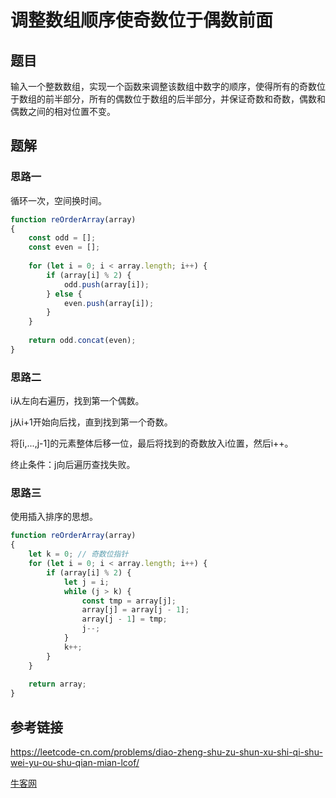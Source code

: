 # 调整数组顺序使奇数位于偶数前面

## 题目

输入一个整数数组，实现一个函数来调整该数组中数字的顺序，使得所有的奇数位于数组的前半部分，所有的偶数位于数组的后半部分，并保证奇数和奇数，偶数和偶数之间的相对位置不变。



## 题解

### 思路一

循环一次，空间换时间。

```js
function reOrderArray(array)
{
    const odd = [];
    const even = [];
    
    for (let i = 0; i < array.length; i++) {
        if (array[i] % 2) {
            odd.push(array[i]);
        } else {
            even.push(array[i]);
        }
    }
    
    return odd.concat(even);
}
```

### 思路二

i从左向右遍历，找到第一个偶数。

j从i+1开始向后找，直到找到第一个奇数。

将[i,...,j-1]的元素整体后移一位，最后将找到的奇数放入i位置，然后i++。

终止条件：j向后遍历查找失败。

### 思路三

使用插入排序的思想。

```js
function reOrderArray(array)
{
    let k = 0; // 奇数位指针
    for (let i = 0; i < array.length; i++) {
        if (array[i] % 2) {
            let j = i;
            while (j > k) {
                const tmp = array[j];
                array[j] = array[j - 1];
                array[j - 1] = tmp;
                j--;
            }
            k++;
        }
    }
    
    return array;
}
```



## 参考链接

<https://leetcode-cn.com/problems/diao-zheng-shu-zu-shun-xu-shi-qi-shu-wei-yu-ou-shu-qian-mian-lcof/>

[牛客网](https://www.nowcoder.com/practice/beb5aa231adc45b2a5dcc5b62c93f593?tpId=13&&tqId=11166&rp=1&ru=/activity/oj&qru=/ta/coding-interviews/question-ranking)
